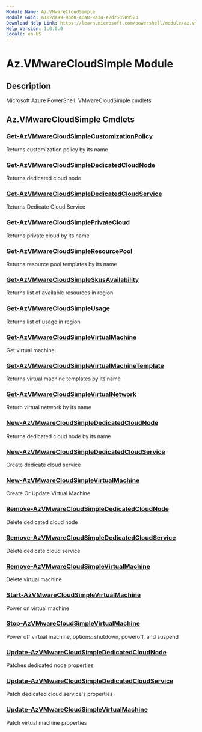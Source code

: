 ```yaml
---
Module Name: Az.VMwareCloudSimple
Module Guid: a182da99-9bd8-46a8-9a34-e2d253509523
Download Help Link: https://learn.microsoft.com/powershell/module/az.vmwarecloudsimple
Help Version: 1.0.0.0
Locale: en-US
---
```


# Az.VMwareCloudSimple Module
## Description
Microsoft Azure PowerShell: VMwareCloudSimple cmdlets

## Az.VMwareCloudSimple Cmdlets
### [Get-AzVMwareCloudSimpleCustomizationPolicy](Get-AzVMwareCloudSimpleCustomizationPolicy.md)
Returns customization policy by its name

### [Get-AzVMwareCloudSimpleDedicatedCloudNode](Get-AzVMwareCloudSimpleDedicatedCloudNode.md)
Returns dedicated cloud node

### [Get-AzVMwareCloudSimpleDedicatedCloudService](Get-AzVMwareCloudSimpleDedicatedCloudService.md)
Returns Dedicate Cloud Service

### [Get-AzVMwareCloudSimplePrivateCloud](Get-AzVMwareCloudSimplePrivateCloud.md)
Returns private cloud by its name

### [Get-AzVMwareCloudSimpleResourcePool](Get-AzVMwareCloudSimpleResourcePool.md)
Returns resource pool templates by its name

### [Get-AzVMwareCloudSimpleSkusAvailability](Get-AzVMwareCloudSimpleSkusAvailability.md)
Returns list of available resources in region

### [Get-AzVMwareCloudSimpleUsage](Get-AzVMwareCloudSimpleUsage.md)
Returns list of usage in region

### [Get-AzVMwareCloudSimpleVirtualMachine](Get-AzVMwareCloudSimpleVirtualMachine.md)
Get virtual machine

### [Get-AzVMwareCloudSimpleVirtualMachineTemplate](Get-AzVMwareCloudSimpleVirtualMachineTemplate.md)
Returns virtual machine templates by its name

### [Get-AzVMwareCloudSimpleVirtualNetwork](Get-AzVMwareCloudSimpleVirtualNetwork.md)
Return virtual network by its name

### [New-AzVMwareCloudSimpleDedicatedCloudNode](New-AzVMwareCloudSimpleDedicatedCloudNode.md)
Returns dedicated cloud node by its name

### [New-AzVMwareCloudSimpleDedicatedCloudService](New-AzVMwareCloudSimpleDedicatedCloudService.md)
Create dedicate cloud service

### [New-AzVMwareCloudSimpleVirtualMachine](New-AzVMwareCloudSimpleVirtualMachine.md)
Create Or Update Virtual Machine

### [Remove-AzVMwareCloudSimpleDedicatedCloudNode](Remove-AzVMwareCloudSimpleDedicatedCloudNode.md)
Delete dedicated cloud node

### [Remove-AzVMwareCloudSimpleDedicatedCloudService](Remove-AzVMwareCloudSimpleDedicatedCloudService.md)
Delete dedicate cloud service

### [Remove-AzVMwareCloudSimpleVirtualMachine](Remove-AzVMwareCloudSimpleVirtualMachine.md)
Delete virtual machine

### [Start-AzVMwareCloudSimpleVirtualMachine](Start-AzVMwareCloudSimpleVirtualMachine.md)
Power on virtual machine

### [Stop-AzVMwareCloudSimpleVirtualMachine](Stop-AzVMwareCloudSimpleVirtualMachine.md)
Power off virtual machine, options: shutdown, poweroff, and suspend

### [Update-AzVMwareCloudSimpleDedicatedCloudNode](Update-AzVMwareCloudSimpleDedicatedCloudNode.md)
Patches dedicated node properties

### [Update-AzVMwareCloudSimpleDedicatedCloudService](Update-AzVMwareCloudSimpleDedicatedCloudService.md)
Patch dedicated cloud service's properties

### [Update-AzVMwareCloudSimpleVirtualMachine](Update-AzVMwareCloudSimpleVirtualMachine.md)
Patch virtual machine properties


